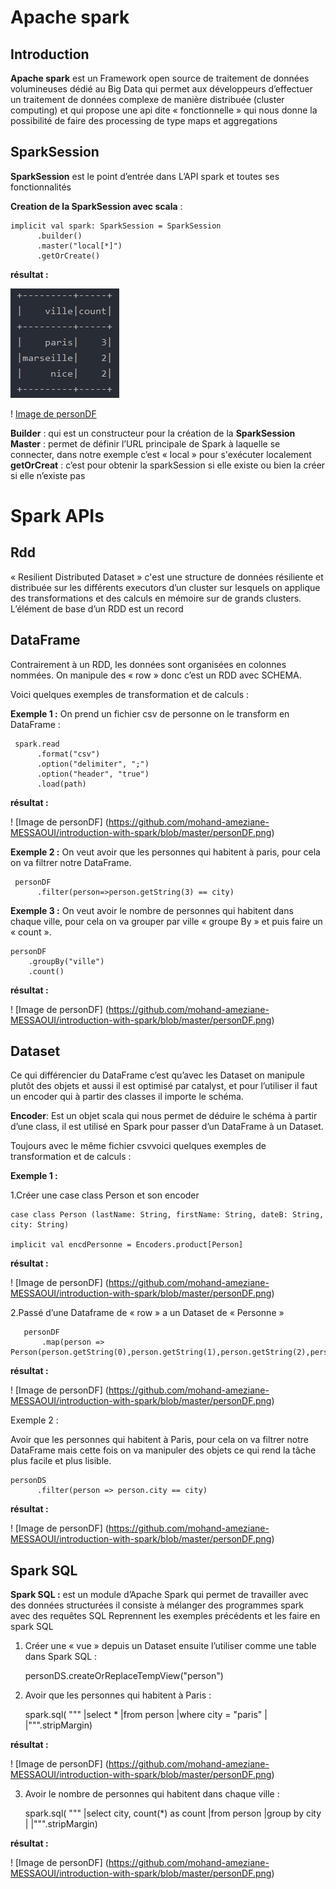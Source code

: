 # Apache spark

## Introduction 
**Apache spark** est un Framework open source de traitement de données volumineuses dédié au Big Data qui permet aux développeurs d’effectuer un traitement de données complexe de manière distribuée (cluster computing) et qui propose une api dite « fonctionnelle » qui nous donne la possibilité de faire des processing de type maps et aggregations

## SparkSession 
**SparkSession** est le point d’entrée dans L’API spark et toutes ses fonctionnalités 

**Creation de la SparkSession avec scala** : 

    implicit val spark: SparkSession = SparkSession
          .builder()
          .master("local[*]")
          .getOrCreate()
    
**résultat :**

![Alt Text](https://github.com/mohand-ameziane-MESSAOUI/introduction-with-spark/blob/master/images/countPersonCity.PNG)

! [Image de personDF](https://github.com/mohand-ameziane-MESSAOUI/introduction-with-spark/blob/master/images/countPersonCity.PNG)
               
**Builder** : qui est un constructeur pour la création de la **SparkSession** 
**Master** : permet de définir l’URL principale de Spark à laquelle se connecter, dans notre exemple c’est « local » pour s'exécuter localement
**getOrCreat** : c’est pour obtenir la sparkSession si elle existe ou bien la créer si elle n’existe pas  

# Spark APIs

## Rdd	
« Resilient Distributed Dataset » c'est une structure de données résiliente et distribuée sur les différents executors d’un cluster sur lesquels on applique des transformations et des calculs en mémoire sur de grands clusters. L’élément de base d’un RDD est un record

## DataFrame
Contrairement à un RDD, les données sont organisées en colonnes nommées. On manipule des « row » donc c’est un RDD avec SCHEMA.

Voici quelques exemples de transformation et de calculs :

**Exemple 1 :** 
	On prend un fichier csv de personne on le transform en DataFrame :

     spark.read
          .format("csv")
          .option("delimiter", ";")
          .option("header", "true")
          .load(path)

**résultat :**
 
! [Image de personDF] 
(https://github.com/mohand-ameziane-MESSAOUI/introduction-with-spark/blob/master/personDF.png)
          
**Exemple 2 :** 
	On veut avoir que les personnes qui habitent à paris, pour cela on va filtrer notre DataFrame.

     personDF
          .filter(person=>person.getString(3) == city)
          
**Exemple 3 :** 
	On veut avoir le nombre de personnes qui habitent dans chaque ville, pour cela on va grouper par ville « groupe By » et puis faire un « count ».

    personDF
        .groupBy("ville")
        .count()


**résultat :**
 
! [Image de personDF] 
(https://github.com/mohand-ameziane-MESSAOUI/introduction-with-spark/blob/master/personDF.png)
 
## Dataset 

Ce qui différencier du DataFrame c’est qu’avec les Dataset on manipule plutôt des objets et aussi il est optimisé par catalyst, et pour l’utiliser il faut un encoder qui à partir des classes il importe le schéma.

**Encoder**: Est un objet scala qui nous permet de déduire le schéma à partir d’une class, il est utilisé en Spark pour passer d’un DataFrame à un Dataset. 

Toujours avec le même fichier csvvoici quelques exemples de transformation et de calculs :

**Exemple 1 :**

1.Créer une case class Person et son encoder

    case class Person (lastName: String, firstName: String, dateB: String, city: String)
    
    implicit val encdPersonne = Encoders.product[Person]
 
**résultat :**
 
! [Image de personDF] 
(https://github.com/mohand-ameziane-MESSAOUI/introduction-with-spark/blob/master/personDF.png)
 
2.Passé d’une Dataframe de « row » a un Dataset de « Personne »
   
       personDF
           .map(person => Person(person.getString(0),person.getString(1),person.getString(2),person.getString(3)))
 
**résultat :**
   
! [Image de personDF] 
(https://github.com/mohand-ameziane-MESSAOUI/introduction-with-spark/blob/master/personDF.png)
 
Exemple 2 : 

Avoir que les personnes qui habitent à Paris, pour cela on va filtrer notre DataFrame mais cette fois on va manipuler des objets ce qui rend la tâche plus facile et plus lisible. 

    personDS
          .filter(person => person.city == city)
 
**résultat :**
   
! [Image de personDF] 
(https://github.com/mohand-ameziane-MESSAOUI/introduction-with-spark/blob/master/personDF.png)
        
## Spark SQL 
**Spark SQL :** est un module d’Apache Spark qui permet de travailler avec des données structurées il consiste à mélanger des programmes spark avec des requêtes SQL 
Reprennent les exemples précédents et les faire en spark SQL 

1.	Créer une « vue » depuis un Dataset ensuite l’utiliser comme une table dans Spark SQL :

    personDS.createOrReplaceTempView("person")
    
2.	Avoir que les personnes qui habitent à Paris :

    spark.sql(
          """
            |select *
            |from person
            |where city = "paris"
            |
            |""".stripMargin)
 
**résultat :**
 
! [Image de personDF] 
(https://github.com/mohand-ameziane-MESSAOUI/introduction-with-spark/blob/master/personDF.png)
 
3.	Avoir le nombre de personnes qui habitent dans chaque ville : 

     spark.sql(
          """
            |select city, count(*) as count
            |from person
            |group by city
            |
            |""".stripMargin)

**résultat :**
 
! [Image de personDF] 
(https://github.com/mohand-ameziane-MESSAOUI/introduction-with-spark/blob/master/personDF.png)
 
